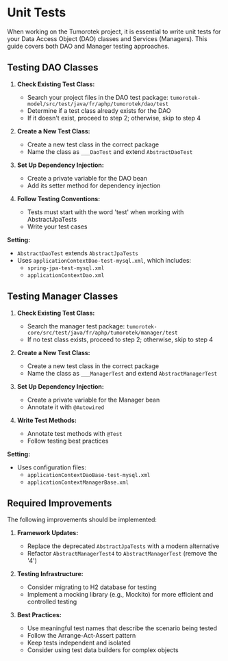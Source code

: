 # Unit Tests

When working on the Tumorotek project, it is essential to write unit tests for your Data Access Object (DAO) classes and Services (Managers). This guide covers both DAO and Manager testing approaches.

## Testing DAO Classes

1. **Check Existing Test Class:**
   - Search your project files in the DAO test package: `tumorotek-model/src/test/java/fr/aphp/tumorotek/dao/test`
   - Determine if a test class already exists for the DAO
   - If it doesn't exist, proceed to step 2; otherwise, skip to step 4

2. **Create a New Test Class:**
   - Create a new test class in the correct package
   - Name the class as `___DaoTest` and extend `AbstractDaoTest`

3. **Set Up Dependency Injection:**
   - Create a private variable for the DAO bean
   - Add its setter method for dependency injection

4. **Follow Testing Conventions:**
   - Tests must start with the word 'test' when working with AbstractJpaTests
   - Write your test cases

**Setting:**  
- `AbstractDaoTest` extends `AbstractJpaTests`
- Uses `applicationContextDao-test-mysql.xml`, which includes:
  - `spring-jpa-test-mysql.xml`
  - `applicationContextDao.xml`

## Testing Manager Classes

1. **Check Existing Test Class:**
   - Search the manager test package: `tumorotek-core/src/test/java/fr/aphp/tumorotek/manager/test`
   - If no test class exists, proceed to step 2; otherwise, skip to step 4

2. **Create a New Test Class:**
   - Create a new test class in the correct package
   - Name the class as `___ManagerTest` and extend `AbstractManagerTest`

3. **Set Up Dependency Injection:**
   - Create a private variable for the Manager bean
   - Annotate it with `@Autowired`

4. **Write Test Methods:**
   - Annotate test methods with `@Test`
   - Follow testing best practices

**Setting:**  
- Uses configuration files:
  - `applicationContextDaoBase-test-mysql.xml`
  - `applicationContextManagerBase.xml`

## Required Improvements

The following improvements should be implemented:

1. **Framework Updates:**
   - Replace the deprecated `AbstractJpaTests` with a modern alternative
   - Refactor `AbstractManagerTest4` to `AbstractManagerTest` (remove the '4')

2. **Testing Infrastructure:**
   - Consider migrating to H2 database for testing
   - Implement a mocking library (e.g., Mockito) for more efficient and controlled testing

3. **Best Practices:**
   - Use meaningful test names that describe the scenario being tested
   - Follow the Arrange-Act-Assert pattern
   - Keep tests independent and isolated
   - Consider using test data builders for complex objects